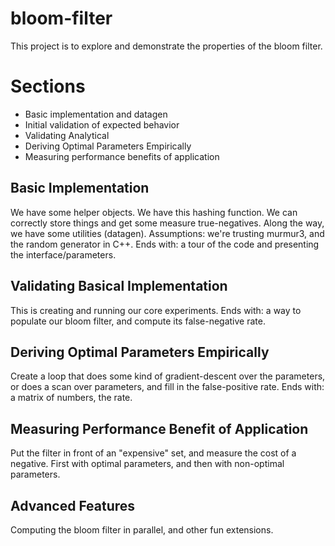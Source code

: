 # bloom-filter
This project is to explore and demonstrate the properties of the bloom filter.

# Sections
- Basic implementation and datagen
- Initial validation of expected behavior
- Validating Analytical
- Deriving Optimal Parameters Empirically
- Measuring performance benefits of application

## Basic Implementation
We have some helper objects.
We have this hashing function.
We can correctly store things and get some measure true-negatives.
Along the way, we have some utilities (datagen).
Assumptions: we're trusting murmur3, and the random generator in C++.
Ends with: a tour of the code and presenting the interface/parameters.

## Validating Basical Implementation
This is creating and running our core experiments.
Ends with: a way to populate our bloom filter, and compute its false-negative rate.

## Deriving Optimal Parameters Empirically
Create a loop that does some kind of gradient-descent over the parameters, or does a scan over parameters, and fill in the false-positive rate.
Ends with: a matrix of numbers, the rate.

## Measuring Performance Benefit of Application
Put the filter in front of an "expensive" set, and measure the cost of a negative. First with optimal parameters, and then with non-optimal parameters.

## Advanced Features
Computing the bloom filter in parallel, and other fun extensions.